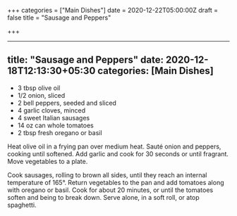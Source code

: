 +++
categories = ["Main Dishes"]
date = 2020-12-22T05:00:00Z
draft = false
title = "Sausage and Peppers"

+++

---
title: "Sausage and Peppers"
date: 2020-12-18T12:13:30+05:30
categories: [Main Dishes]
---

* 3 tbsp olive oil  
* 1/2 onion, sliced  
* 2 bell peppers, seeded and sliced 
* 4 garlic cloves, minced 
* 4 sweet Italian sausages 
* 14 oz can whole tomatoes 
* 2 tbsp fresh oregano or basil

Heat olive oil in a frying pan over medium heat. Sauté onion and peppers, cooking until softened. Add garlic and cook for 30 seconds or until fragrant. Move vegetables to a plate.

Cook sausages, rolling to brown all sides, until they reach an internal temperature of 165°. Return vegetables to the pan and add tomatoes along with oregano or basil. Cook for about 20 minutes, or until the tomatoes soften and being to break down. Serve alone, in a soft roll, or atop spaghetti.